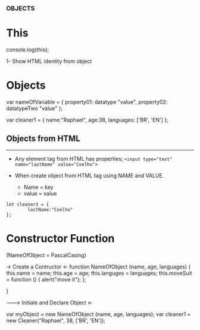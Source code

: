 
### OBJECTS ###

# This 

console.log(this);    

1- Show HTML identity from object 


# Objects

var nameOfVariable = {
    property01: datatype "value",
    property02: datatypeTwo "value"
};

var cleaner1 = {
    name:"Raphael",
    age:38,
    languages: ['BR', 'EN']
};

## Objects from HTML
--------------------
* Any element tag from HTML has properties;
``` <input type="text" name="lastName" value="Coelho"> ```

* When create object from HTML tag using NAME and VALUE.
  * Name = key 
  * value = value
``` 
let cleaner3 = {
        lastName:"Coelho"
};
```


# Constructor Function 

(NameOfObject = PascalCasing)


-> Create a Contructor <- 
function NameOfObject (name, age, languages) {
    this.name = name;
    this.age = age;
    this.languges = languages;
    this.moveSuit = function () { alert("move it"); };

}



---> Initiale and Declare Object <-

var myObject = new NameOfObject (name, age, languages);
var cleaner1 = new Cleaner("Raphael", 38, ['BR', 'EN']);

